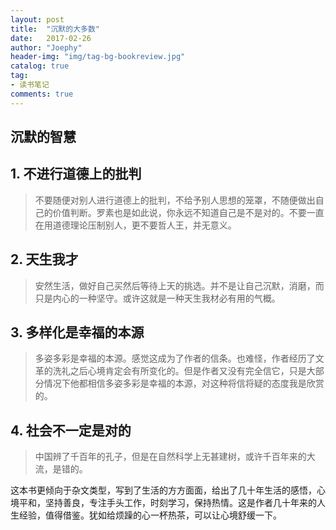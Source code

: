 ```yaml
---
layout: post
title:  "沉默的大多数"
date:   2017-02-26
author: "Joephy"
header-img: "img/tag-bg-bookreview.jpg"
catalog: true
tag:
- 读书笔记 
comments: true
---
```

沉默的智慧
-----------

## 1. 不进行道德上的批判
>不要随便对别人进行道德上的批判，不给予别人思想的笼罩，不随便做出自己的价值判断。罗素也是如此说，你永远不知道自己是不是对的。不要一直在用道德理论压制别人，更不要哲人王，并无意义。

## 2. 天生我才
>安然生活，做好自己买然后等待上天的挑选。并不是让自己沉默，消磨，而只是内心的一种坚守。或许这就是一种天生我材必有用的气概。

## 3. 多样化是幸福的本源
>多姿多彩是幸福的本源。感觉这成为了作者的信条。也难怪，作者经历了文革的洗礼之后心境肯定会有所变化的。但是作者又没有完全信它，只是大部分情况下他都相信多姿多彩是幸福的本源，对这种将信将疑的态度我是欣赏的。

## 4. 社会不一定是对的
>中国辨了千百年的孔子，但是在自然科学上无甚建树，或许千百年来的大流，是错的。

这本书更倾向于杂文类型，写到了生活的方方面面，给出了几十年生活的感悟，心境平和，坚持善良，专注手头工作，时刻学习，保持热情。这是作者几十年来的人生经验，值得借鉴。犹如给烦躁的心一杯热茶，可以让心境舒缓一下。


